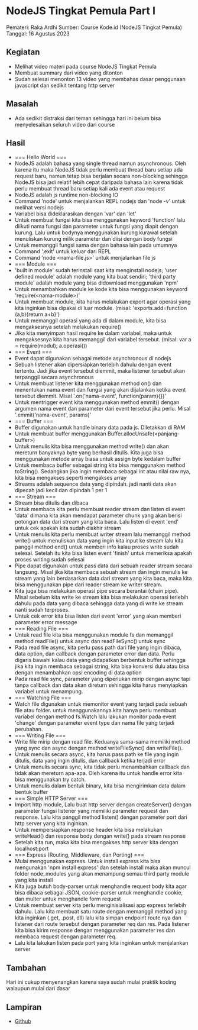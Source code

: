 # NodeJS Tingkat Pemula Part I
Pemateri: Raka Ardhi
Sumber: Course Kode.id (NodeJS Tingkat Pemula)
Tanggal: 16 Agustus 2023
## Kegiatan
- Melihat video materi pada course NodeJS Tingkat Pemula
- Membuat summary dari video yang ditonton
- Sudah selesai menonton 13 video yang membahas dasar penggunaan javascript dan sedikit tentang http server
## Masalah
- Ada sedikit distraksi dari teman sehingga hari ini belum bisa menyelesaikan seluruh video dari course
## Hasil
- === Hello World ===
- NodeJS adalah bahasa yang single thread namun asynchronous. Oleh karena itu maka NodeJS tidak perlu membuat thread baru setiap ada request baru, namun tetap bisa berjalan secara non-blocking sehingga NodeJS bisa jadi relatif lebih cepat daripada bahasa lain karena tidak perlu membuat thread baru setiap kali ada event atau request
- NodeJS adalah js runtime non-blocking IO
- Command 'node' untuk menjalankan REPL nodejs dan 'node -v' untuk melihat versi nodejs
- Variabel bisa dideklarasikan dengan 'var' dan 'let'
- Untuk membuat fungsi kita bisa menggunakan keyword 'function' lalu diikuti nama fungsi dan parameter untuk fungsi yang diapit dengan kurung. Lalu untuk bodynya menggunakan kurung kurawal setelah menuliskan kurung milik parameter dan diisi dengan body fungsi
- Untuk memanggil fungsi sama dengan bahasa lain pada umumnya
- Command '.exit' untuk keluar dari REPL
- Command 'node <nama-file.js>' untuk menjalankan file js
- === Module ===
- 'built in module' sudah terinstall saat kita menginstall nodejs; 'user defined module' adalah module yang kita buat sendiri; 'third party module' adalah module yang bisa didownload menggunakan 'npm'
- Untuk menambahkan module ke kode kita bisa menggunakan keyword 'require(\<nama-module\>)'
- Untuk membuat module, kita harus melakukan export agar operasi yang kita inginkan bisa dipakai di luar module. (misal: 'exports.add=function (a,b){return a+b}')
- Untuk memanggil operasi yang ada di dalam module, kita bisa mengaksesnya setelah melakukan require()
- Jika kita menyimpan hasil require ke dalam variabel, maka untuk mengaksesnya kita harus memanggil dari variabel tersebut. (misal: var a = require(modul); a.operasi())
- === Event ===
- Event dapat digunakan sebagai metode asynchronous di nodejs
- Sebuah listener akan dipersiapkan terlebih dahulu dengan event tertentu. Jadi jika event tersebut diemmit, maka listener tersebut akan terpanggil secara asynchronous
- Untuk membuat listener kita menggunakan method on() dan menentukan nama event dan fungsi yang akan dijalankan ketika event tersebut diemmit. Misal '.on('nama-event', function(param){})'
- Untuk mentrigger event kita menggunakan method emmit() dengan argumen nama event dan parameter dari event tersebut jika perlu. Misal '.emmit('nama-event', params)'
- === Buffer ===
- Buffer digunakan untuk handle binary data pada js. Diletakkan di RAM
- Untuk membuat buffer menggunakan Buffer.allocUnsafe(\<panjang-buffer\>)
- Untuk menulis kita bisa menggunakan method write() dan akan mereturn banyaknya byte yang berhasil ditulis. Kita juga bisa menggunakan metode array biasa untuk assign byte kedalam buffer
- Untuk membaca buffer sebagai string kita bisa menggunakan method toString(). Sedangkan jika ingin membaca sebagai int atau nilai raw nya, kita bisa mengakses seperti mengakses array
- Streams adalah sequence data yang dipindah. jadi nanti data akan dipecah jadi kecil dan dipindah 1 per 1
- === Stream ===
- Stream bisa ditulis dan dibaca
- Untuk membaca kita perlu membuat reader stream dan listen di event 'data' dimana kita akan mendapat parameter chunk yang akan berisi potongan data dari stream yang kita baca. Lalu listen di event 'end' untuk cek apakah kita sudah diakhir stream
- Untuk menulis kita perlu membuat writer stream lalu memanggil method write() untuk menuliskan data yang ingin kita input ke stream lalu kita panggil method end() untuk memberi info kalau proses write sudah selesai. Setelah itu kita bisa listen event 'finish' untuk memeriksa apakah proses writing sudah selesai
- Pipe dapat digunakan untuk pass data dari sebuah reader stream secara langsung. Misal jika kita membaca sebuah stream dan ingin menulis ke stream yang lain berdasarkan data dari stream yang kita baca, maka kita bisa menggunakan pipe dari reader stream ke writer stream.
- Kita juga bisa melakukan operasi pipe secara berantai (chain pipe). Misal sebelum kita write ke stream kita bisa melakukan operasi terlebih dahulu pada data yang dibaca sehingga data yang di write ke stream nanti sudah terproses.
- Untuk cek error kita bisa listen dari event 'error' yang akan memberi parameter error message
- === Reading File ===
- Untuk read file kita bisa menggunakan module fs dan memanggil method readFile() untuk async dan readFileSync() untuk sync
- Pada read file async, kita perlu pass path dari file yang ingin dibaca, data option, dan callback dengan parameter error dan data. Perlu digaris bawahi kalau data yang didapatkan berbentuk buffer sehingga jika kita ingin membaca sebagai string, kita bisa konversi dulu atau bisa dengan menambahkan opsi encoding di data option
- Pada read file sync, parameter yang diperlukan mirip dengan async tapi tanpa callback dan data akan direturn sehingga kita harus menyiapkan variabel untuk menampung.
- === Watching File ===
- Watch file digunakan untuk memonitor event yang terjadi pada sebuah file atau folder. untuk menggunakannya kita hanya perlu membuat variabel dengan method fs.Watch lalu lakukan monitor pada event 'change' dengan parameter event type dan nama file yang terjadi perubahan.
- === Writing File ===
- Write file mirip dengan read file. Keduanya sama-sama memiliki method yang sync dan async dengan method writeFileSync() dan writeFile().
- Untuk menulis secara async, kita harus pass path ke file yang ingin ditulis, data yang ingin ditulis, dan callback ketika terjadi error
- Untuk menulis secara sync, kita tidak perlu menambahkan callback dan tidak akan mereturn apa-apa. Oleh karena itu untuk handle error kita bisa menggunakan try catch.
- Untuk menulis dalam bentuk binary, kita bisa mengirimkan data dalam bentuk buffer
- === Simple HTTP Server ===
- Import http module, Lalu buat http server dengan createServer() dengan parameter fungsi listener yang memiliki parameter request dan response. Lalu kita panggil method listen() dengan parameter port dari http server yang kita inginkan.
- Untuk mempersiapkan response header kita bisa melakukan writeHead() dan response body dengan write() pada stream response
- Setelah kita run, maka kita bisa mengakses http server kita dengan localhost:port
- === Express (Routing, Middleware, dan Porting) ===
- Mulai menggunakan express. Untuk install express kita bisa mengunakan 'npm install express' dan setelah install maka akan muncul folder node_modules yang akan menampung semau third party module yang kita install
- Kita juga butuh body-parser untuk menghandle request body kita agar bisa dibaca sebagai JSON, cookie-parser untuk menghandle cookie, dan multer untuk menghandle form request
- Untuk membuat server kita perlu menginisialisasi app express terlebih dahulu. Lalu kita membuat satu route dengan memanggil method yang kita inginkan (.get, .post, dll) lalu kita simpan endpoint route nya dan listener dari route tersebut dengan parameter req dan res. Pada listener kita bisa kirim response dengan menggunakan parameter res dan membaca request dengan parameter req.
- Lalu kita lakukan listen pada port yang kita inginkan untuk menjalankan server
## Tambahan
Hari ini cukup menyenangkan karena saya sudah mulai praktik koding walaupun mulai dari dasar
## Lampiran
- [Github](https://github.com/punkestu/code-archive-mbkm-mbkm/tree/main/160823-get-started)